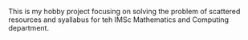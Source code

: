 This is my hobby project focusing on solving the problem of scattered resources and syallabus for teh IMSc Mathematics and Computing department.
